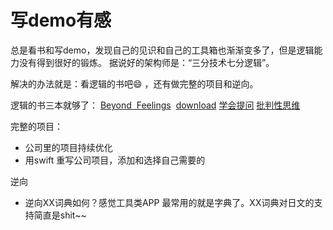 # 写demo有感

总是看书和写demo，发现自己的见识和自己的工具箱也渐渐变多了，但是逻辑能力没有得到很好的锻炼。
据说好的架构师是：“三分技术七分逻辑”。

解决的办法就是：看逻辑的书吧😄 ，还有做完整的项目和逆向。

逻辑的书三本就够了： 
[Beyond  Feelings](https://book.douban.com/subject/1863497/)  [download](http://www.kwcps.k12.va.us.schools.bz/userfiles/270/Classes/4893/VR%20Ruggiero%20-%20Beyond%20Feelings%209th%20edition.pdf)
[学会提问](https://book.douban.com/subject/1504957/) 
[批判性思维](https://book.douban.com/subject/7057936/) 

完整的项目：
- 公司里的项目持续优化
- 用swift 重写公司项目，添加和选择自己需要的

逆向
- 逆向XX词典如何？感觉工具类APP 最常用的就是字典了。XX词典对日文的支持简直是shit~~

